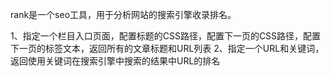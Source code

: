 rank是一个seo工具，用于分析网站的搜索引擎收录排名。

1、指定一个栏目入口页面，配置标题的CSS路径，配置下一页的CSS路径，配置下一页的标签文本，返回所有的文章标题和URL列表
2、指定一个URL和关键词，返回使用关键词在搜索引擎中搜索的结果中URL的排名